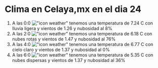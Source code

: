 # Clima en Celaya,mx en el dia 24

1. A las 0:0 !["icon weather"](http://openweathermap.org/img/w/10n.png) tenemos una temperatura de 7.24 C con lluvia ligera y  vientos de 1.26 y nubosidad al 8%
1. A las 2:0 !["icon weather"](http://openweathermap.org/img/w/04n.png) tenemos una temperatura de 6.18 C con nubes rotas y  vientos de 1.47 y nubosidad al 76%
1. A las 4:0 !["icon weather"](http://openweathermap.org/img/w/01n.png) tenemos una temperatura de 6.77 C con cielo claro y  vientos de 1.37 y nubosidad al 0%
1. A las 6:0 !["icon weather"](http://openweathermap.org/img/w/03n.png) tenemos una temperatura de 5.35 C con nubes dispersas y  vientos de 1.37 y nubosidad al 36%
